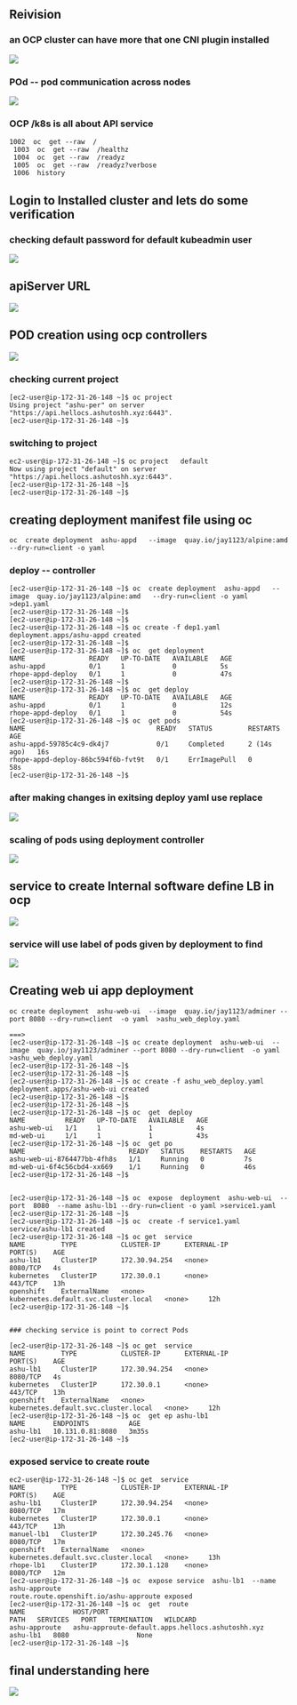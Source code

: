 ## Reivision 

### an OCP cluster can have more that one CNI plugin installed

<img src="rev1.png">

### POd -- pod communication across nodes

<img src="rev2.png">

### OCP /k8s is all about API service 

```
1002  oc  get --raw  / 
 1003  oc  get --raw  /healthz
 1004  oc  get --raw  /readyz
 1005  oc  get --raw  /readyz?verbose
 1006  history 

```
## Login to Installed cluster and lets do some verification 

### checking default password for default kubeadmin user 

<img src="login1.png">

## apiServer URL 

<img src="login2.png">

## POD creation using ocp controllers 

<img src="contr1.png">

### checking current project 

```
[ec2-user@ip-172-31-26-148 ~]$ oc project 
Using project "ashu-per" on server "https://api.hellocs.ashutoshh.xyz:6443".
[ec2-user@ip-172-31-26-148 ~]$ 

```

### switching to project 

```
ec2-user@ip-172-31-26-148 ~]$ oc project   default 
Now using project "default" on server "https://api.hellocs.ashutoshh.xyz:6443".
[ec2-user@ip-172-31-26-148 ~]$ 
[ec2-user@ip-172-31-26-148 ~]$ 

```

## creating deployment manifest file using oc 

```
oc  create deployment  ashu-appd   --image  quay.io/jay1123/alpine:amd   --dry-run=client -o yaml

```
### deploy -- controller

```
[ec2-user@ip-172-31-26-148 ~]$ oc  create deployment  ashu-appd   --image  quay.io/jay1123/alpine:amd   --dry-run=client -o yaml  >dep1.yaml 
[ec2-user@ip-172-31-26-148 ~]$ 
[ec2-user@ip-172-31-26-148 ~]$ 
[ec2-user@ip-172-31-26-148 ~]$ oc create -f dep1.yaml 
deployment.apps/ashu-appd created
[ec2-user@ip-172-31-26-148 ~]$ 
[ec2-user@ip-172-31-26-148 ~]$ oc  get deployment 
NAME                READY   UP-TO-DATE   AVAILABLE   AGE
ashu-appd           0/1     1            0           5s
rhope-appd-deploy   0/1     1            0           47s
[ec2-user@ip-172-31-26-148 ~]$ 
[ec2-user@ip-172-31-26-148 ~]$ oc  get deploy
NAME                READY   UP-TO-DATE   AVAILABLE   AGE
ashu-appd           0/1     1            0           12s
rhope-appd-deploy   0/1     1            0           54s
[ec2-user@ip-172-31-26-148 ~]$ oc  get pods
NAME                                 READY   STATUS         RESTARTS      AGE
ashu-appd-59785c4c9-dk4j7            0/1     Completed      2 (14s ago)   16s
rhope-appd-deploy-86bc594f6b-fvt9t   0/1     ErrImagePull   0             58s
[ec2-user@ip-172-31-26-148 ~]$ 
```

### after making changes in exitsing deploy yaml use replace 

<img src="replace.png">

### scaling of pods using deployment controller 

<img src="scale1.png">

## service to create Internal software define LB in ocp 

<img src="ocp1.png">

### service will use label of pods given by deployment to find 
<img src="ocp2.png">

## Creating web ui app deployment 

```
oc create deployment  ashu-web-ui  --image  quay.io/jay1123/adminer --port 8080 --dry-run=client  -o yaml  >ashu_web_deploy.yaml 

===>
[ec2-user@ip-172-31-26-148 ~]$ oc create deployment  ashu-web-ui  --image  quay.io/jay1123/adminer --port 8080 --dry-run=client  -o yaml  >ashu_web_deploy.yaml 
[ec2-user@ip-172-31-26-148 ~]$ 
[ec2-user@ip-172-31-26-148 ~]$ 
[ec2-user@ip-172-31-26-148 ~]$ oc create -f ashu_web_deploy.yaml 
deployment.apps/ashu-web-ui created
[ec2-user@ip-172-31-26-148 ~]$ 
[ec2-user@ip-172-31-26-148 ~]$ 
[ec2-user@ip-172-31-26-148 ~]$ oc  get  deploy
NAME          READY   UP-TO-DATE   AVAILABLE   AGE
ashu-web-ui   1/1     1            1           4s
md-web-ui     1/1     1            1           43s
[ec2-user@ip-172-31-26-148 ~]$ oc  get po
NAME                          READY   STATUS    RESTARTS   AGE
ashu-web-ui-8764477bb-4fh8s   1/1     Running   0          7s
md-web-ui-6f4c56cbd4-xx669    1/1     Running   0          46s
[ec2-user@ip-172-31-26-148 ~]$ 


[ec2-user@ip-172-31-26-148 ~]$ oc  expose  deployment  ashu-web-ui  --port  8080  --name ashu-lb1 --dry-run=client -o yaml >service1.yaml 
[ec2-user@ip-172-31-26-148 ~]$ 
[ec2-user@ip-172-31-26-148 ~]$ oc  create -f service1.yaml 
service/ashu-lb1 created
[ec2-user@ip-172-31-26-148 ~]$ oc get  service 
NAME         TYPE           CLUSTER-IP      EXTERNAL-IP                            PORT(S)    AGE
ashu-lb1     ClusterIP      172.30.94.254   <none>                                 8080/TCP   4s
kubernetes   ClusterIP      172.30.0.1      <none>                                 443/TCP    13h
openshift    ExternalName   <none>          kubernetes.default.svc.cluster.local   <none>     12h
[ec2-user@ip-172-31-26-148 ~]$ 


### checking service is point to correct Pods 

[ec2-user@ip-172-31-26-148 ~]$ oc get  service 
NAME         TYPE           CLUSTER-IP      EXTERNAL-IP                            PORT(S)    AGE
ashu-lb1     ClusterIP      172.30.94.254   <none>                                 8080/TCP   4s
kubernetes   ClusterIP      172.30.0.1      <none>                                 443/TCP    13h
openshift    ExternalName   <none>          kubernetes.default.svc.cluster.local   <none>     12h
[ec2-user@ip-172-31-26-148 ~]$ oc  get ep ashu-lb1 
NAME       ENDPOINTS          AGE
ashu-lb1   10.131.0.81:8080   3m35s
[ec2-user@ip-172-31-26-148 ~]$ 

```

### exposed service to create route 

```
ec2-user@ip-172-31-26-148 ~]$ oc get  service 
NAME         TYPE           CLUSTER-IP      EXTERNAL-IP                            PORT(S)    AGE
ashu-lb1     ClusterIP      172.30.94.254   <none>                                 8080/TCP   17m
kubernetes   ClusterIP      172.30.0.1      <none>                                 443/TCP    13h
manuel-lb1   ClusterIP      172.30.245.76   <none>                                 8080/TCP   17m
openshift    ExternalName   <none>          kubernetes.default.svc.cluster.local   <none>     13h
rhope-lb1    ClusterIP      172.30.1.128    <none>                                 8080/TCP   12m
[ec2-user@ip-172-31-26-148 ~]$ oc  expose service  ashu-lb1  --name ashu-approute
route.route.openshift.io/ashu-approute exposed
[ec2-user@ip-172-31-26-148 ~]$ oc  get  route 
NAME            HOST/PORT                                          PATH   SERVICES   PORT   TERMINATION   WILDCARD
ashu-approute   ashu-approute-default.apps.hellocs.ashutoshh.xyz          ashu-lb1   8080                 None
[ec2-user@ip-172-31-26-148 ~]$

```

## final understanding here 

<img src="final.png">